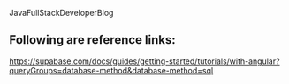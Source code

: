 JavaFullStackDeveloperBlog

## Following are reference links:

https://supabase.com/docs/guides/getting-started/tutorials/with-angular?queryGroups=database-method&database-method=sql
